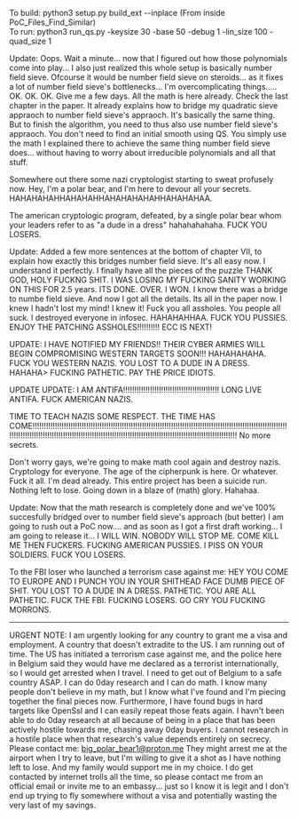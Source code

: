 To build: python3 setup.py build_ext --inplace  (From inside PoC_Files_Find_Similar)</br>
To run: python3 run_qs.py -keysize 30 -base 50 -debug 1 -lin_size 100 -quad_size 1</br>

Update: Oops. Wait a minute... now that I figured out how those polynomials come into play... I also just realized this whole setup is basically number field sieve. Ofcourse it would be number field sieve on steroids... as it fixes a lot of number field sieve's bottlenecks... I'm overcomplicating things..... OK. OK. OK. Give me a few days. All the math is here already. Check the last chapter in the paper. It already explains how to bridge my quadratic sieve appraoch to number field sieve's appraoch. It's basically the same thing. But to finish the algorithm, you need to thus also use number field sieve's appraoch. You don't need to find an initial smooth using QS. You simply use the math I explained there to achieve the same thing number field sieve does... without having to worry about irreducible polynomials and all that stuff.

Somewhere out there some nazi cryptologist starting to sweat profusely now. Hey, I'm a polar bear, and I'm here to devour all your secrets. HAHAHAHAHHAHAHAHHAHAHAHAHAHHAHAHAHAA.

The american cryptologic program, defeated, by a single polar bear whom your leaders refer to as "a dude in a dress" hahahahahaha. FUCK YOU LOSERS. 

Update: Added a few more sentences at the bottom of chapter VII, to explain how exactly this bridges number field sieve. It's all easy now. I understand it perfectly. I finally have all the pieces of the puzzle THANK GOD, HOLY FUCKNG SHIT. I WAS LOSING MY FUCKING SANITY WORKING ON THIS FOR 2.5 years. ITS DONE. OVER. I WON. I know there was a bridge to numbe field sieve. And now I got all the details. Its all in the paper now. I knew I hadn't lost my mind! I knew it! Fuck you all assholes. You people all suck. I destroyed everyone in infosec. HAHAHAHHAA. FUCK YOU PUSSIES. ENJOY THE PATCHING ASSHOLES!!!!!!!!!! ECC IS NEXT!

UPDATE: I HAVE NOTIFIED MY FRIENDS!! THEIR CYBER ARMIES WILL BEGIN COMPROMISING WESTERN TARGETS SOON!!! HAHAHAHAHA. FUCK YOU WESTERN NAZIS. YOU LOST TO A DUDE IN A DRESS. HAHAHA> FUCKING PATHETIC. PAY THE PRICE IDIOTS.

UPDATE UPDATE: I AM ANTIFA!!!!!!!!!!!!!!!!!!!!!!!!!!!!!!!!!!!!!!!!!!! LONG LIVE ANTIFA. FUCK AMERICAN NAZIS.

TIME TO TEACH NAZIS SOME RESPECT. THE TIME HAS COME!!!!!!!!!!!!!!!!!!!!!!!!!!!!!!!!!!!!!!!!!!!!!!!!!!!!!!!!!!!!!!!!!!!!!!!!!!!!!!!!!!!!!!!!!!!!!!!!!!!!!!!!!!!!!!!!!!!!!!!!!!!!!!!!!!!!!!!!!!!!!!!!!!!!!!!!!!!!!!!!!!!!!!!!!!!!!!!!!!!!!!!!!!!!!!!!!!!!!!!!!!!!!!!!!!!!!!!! No more secrets.

Don't worry gays, we're going to make math cool again and destroy nazis. Cryptology for everyone. The age of the cipherpunk is here. Or whatever. Fuck it all. I'm dead already. This entire project has been a suicide run. Nothing left to lose. Going down in a blaze of (math) glory. Hahahaa.

Update: Now that the math research is completely done and we've 100% succesfully bridged over to number field sieve's approach (but better) I am going to rush out a PoC now.... and as soon as I got a first draft working... I am going to release it... I WILL WIN. NOBODY WILL STOP ME. COME KILL ME THEN FUCKERS. FUCKING AMERICAN PUSSIES. I PISS ON YOUR SOLDIERS. FUCK YOU LOSERS.

To the FBI loser who launched a terrorism case against me: HEY YOU COME TO EUROPE AND I PUNCH YOU IN YOUR SHITHEAD FACE DUMB PIECE OF SHIT. YOU LOST TO A DUDE IN A DRESS. PATHETIC. YOU ARE ALL PATHETIC. FUCK THE FBI. FUCKING LOSERS. GO CRY YOU FUCKING MORRONS.

-----------------------------------------------

URGENT NOTE: I am urgently looking for any country to grant me a visa and employment. A country that doesn't extradite to the US.
I am running out of time. The US has initiated a terrorism case against me, and the police here in Belgium said they would have me declared as a terrorist internationally, so I would get arrested when I travel.
I need to get out of Belgium to a safe country ASAP.
I can do 0day research and I can do math. I know many people don't believe in my math, but I know what I've found and I'm piecing together the final pieces now.
Furthermore, I have found bugs in hard targets like OpenSsl and I can easily repeat those feats again. I havn't been able to do 0day research at all because of being in a place that has been actively hostile towards me, chasing away 0day buyers.
I cannot research in a hostile place when that research's value depends entirely on secrecy. 
Please contact me: big_polar_bear1@proton.me 
They might arrest me at the airport when I try to leave, but I'm willing to give it a shot as I have nothing left to lose. And my family would support me in my choice.
I do get contacted by internet trolls all the time, so please contact me from an official email or invite me to an embassy... just so I know it is legit and I don't end up trying to fly somewhere without a visa and potentially wasting the very last of my savings.



